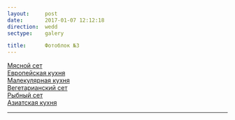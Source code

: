 ```yaml
---
layout:     post
date:       2017-01-07 12:12:18
direction:  wedd
sectype:    galery

title:      Фотоблок №3
---
```


<section class="wedd_galery">                       
    <div id="fotoblock-3" class="owl-carousel owl-theme">
        <a href="#galery" class="item"><div class="img_inline" style="background-image: url(../images/wedd/3_1.jpg)"><figcaption>Мясной сет </figcaption></div></a>
        <a href="#galery" class="item"><div class="img_inline" style="background-image: url(../images/wedd/3_2.jpg)"><figcaption>Европейская кухня   </figcaption></div></a>
        <a href="#galery" class="item"><div class="img_inline" style="background-image: url(../images/wedd/3_3.jpg)"><figcaption>Малекулярная кухня  </figcaption></div></a>
        <a href="#galery" class="item"><div class="img_inline" style="background-image: url(../images/wedd/3_4.jpg)"><figcaption>Вегетарианский сет  </figcaption></div></a>
        <a href="#galery" class="item"><div class="img_inline" style="background-image: url(../images/wedd/3_5.jpg)"><figcaption>Рыбный сет </figcaption></div></a>
        <a href="#galery" class="item"><div class="img_inline" style="background-image: url(../images/wedd/3_6.jpg)"><figcaption>Азиатская кухня</figcaption></div></a>
    </div>
    <div class="container">
        <hr class="style-wedd">
    </div>
</section>
